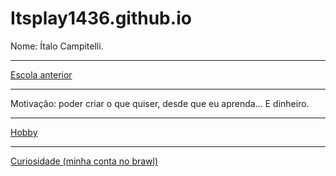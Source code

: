 # Itsplay1436.github.io
<!DOCTYPE html>
<html lang="pt-br">
<head>
    <meta charset="UTF-8">
    <meta name="viewport" content="width=device-width, initial-scale=1.0">
    <title>Itsplay1436</title>
</head>
<body>
    <p>Nome: Ítalo Campitelli.</p>
    <hr />
    <p>
        <a href="https://www.politecnicosorocaba.com.br/">Escola anterior</a>
    </p>
    <hr />
    <p>Motivação: poder criar o que quiser, desde que eu aprenda... E dinheiro.</p>
    <hr />
    <p>
        <a href="https://supercell.com/en/games/brawlstars/">Hobby</a>
    </p>
    <hr />
    <p>
        <a href="https://brawltime.ninja/pt/profile/GC08J8G0">Curiosidade (minha conta no brawl)</a>
    </p>
</body>
</html>
